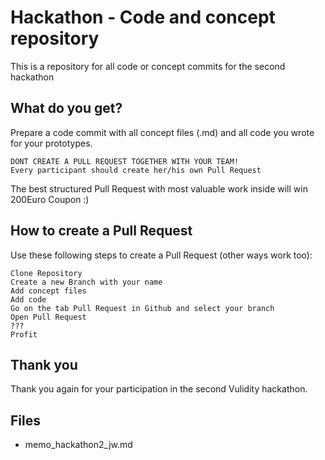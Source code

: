 # Hackathon - Code and concept repository
This is a repository for all code or concept commits for the second hackathon

## What do you get?
Prepare a code commit with all concept files (.md) and all code you wrote for your prototypes.

    DONT CREATE A PULL REQUEST TOGETHER WITH YOUR TEAM!
    Every participant should create her/his own Pull Request

The best structured Pull Request with most valuable work inside will win 200Euro Coupon :)

## How to create a Pull Request
Use these following steps to create a Pull Request (other ways work too):

    Clone Repository
    Create a new Branch with your name
    Add concept files
    Add code
    Go on the tab Pull Request in Github and select your branch
    Open Pull Request
    ???
    Profit

## Thank you
Thank you again for your participation in the second Vulidity hackathon.

## Files

- memo_hackathon2_jw.md
